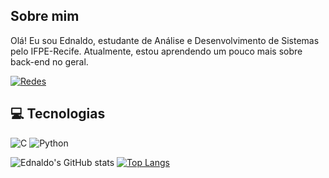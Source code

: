 ## Sobre mim
Olá! Eu sou Ednaldo, estudante de Análise e Desenvolvimento de Sistemas pelo IFPE-Recife. Atualmente, estou aprendendo um pouco mais sobre back-end no geral.

[![Redes](https://img.shields.io/badge/LinkedIn-0077B5?style=for-the-badge&logo=linkedin&logoColor=white)](https://www.linkedin.com/in/ednaldo-floren%C3%A7o-7279a7252/)

## 💻 Tecnologias
![C](https://img.shields.io/badge/-C-lightgrey) 
![Python](https://img.shields.io/badge/-Python-blue)

![Ednaldo's GitHub stats](https://github-readme-stats.vercel.app/api?username=EdnaldoBarbo&show_icons=true&theme=gruvbox) 
[![Top Langs](https://github-readme-stats.vercel.app/api/top-langs/?username=EdnaldoBarbo&layout=compact&theme=radical)](https://github.com/EdnaldoBarbo/github-readme-stats)



